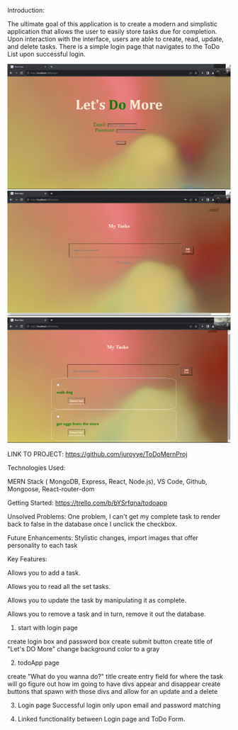 Introduction:

The ultimate goal of this application is to create a modern and simplistic application that allows the user to easily store tasks due for completion. Upon interaction with the interface, users are able to create, read, update, and delete tasks. There is a simple login page that navigates to the ToDo List upon successful login.

![Alt text](<Screenshot (116).png>)
![Alt text](<Screenshot (117).png>)
![Alt text](<Screenshot (118).png>)

LINK TO PROJECT: 
https://github.com/juroyye/ToDoMernProj



Technologies Used: 

MERN Stack (
  MongoDB, 
  Express, 
  React, 
  Node.js), 
  VS Code, 
  Github,
  Mongoose,
  React-router-dom

Getting Started: https://trello.com/b/bYSrfqna/todoapp

Unsolved Problems: One problem, I can't get my complete task to render back to false in the database once I unclick the checkbox.

Future Enhancements: Stylistic changes, import images that offer personality to each task

Key Features: 

Allows you to add a task.

Allows you to read all the set tasks.

Allows you to update the task by manipulating it as complete.

Allows you to remove a task and in turn, remove it out the database.



1. start with login page

create login box and password box
create submit button
create title of "Let's DO More"
change background color to a gray

2. todoApp page

create "What do you wanna do?" title
create entry field for where the task will go
figure out how im going to have divs appear and disappear
create buttons that spawn with those divs and allow for an update and a delete

3. Login page
  Successful login only upon email and password matching
  
4. Linked functionality between Login page and ToDo Form.







